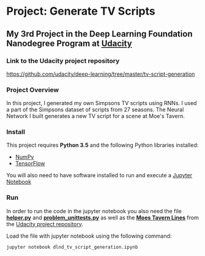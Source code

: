 # Project: Generate TV Scripts
## My 3rd Project in the Deep Learning Foundation Nanodegree Program at [Udacity](https://www.udacity.com/)

### Link to the Udacity project repository

https://github.com/udacity/deep-learning/tree/master/tv-script-generation

### Project Overview
In this project, I generated my own Simpsons TV scripts using RNNs. I used a part of the Simpsons dataset of scripts from 27 seasons. The Neural Network I built generates a new TV script for a scene at Moe's Tavern.

### Install

This project requires **Python 3.5** and the following Python libraries installed:

- [NumPy](http://www.numpy.org/)
- [TensorFlow](https://www.tensorflow.org/)

You will also need to have software installed to run and execute a [Jupyter Notebook](http://jupyter.org/)

### Run

In order to run the code in the jupyter notebook you also need the file [**helper.py**](https://github.com/udacity/deep-learning/blob/master/tv-script-generation/helper.py) and [**problem_unittests.py**](https://github.com/udacity/deep-learning/blob/master/tv-script-generation/problem_unittests.py) as well as the [**Moes Tavern Lines**](https://github.com/udacity/deep-learning/blob/master/tv-script-generation/data/simpsons/moes_tavern_lines.txt) from the [Udacity project repository](https://github.com/udacity/deep-learning/tree/master/tv-script-generation).

Load the file with jupyter notebook using the following command:

```jupyter notebook dlnd_tv_script_generation.ipynb```
